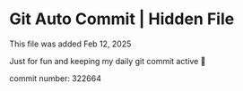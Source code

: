 # Git Auto Commit | Hidden File

This file was added Feb 12, 2025

Just for fun and keeping my daily git commit active 🤪

commit number: 322664
